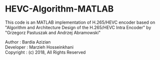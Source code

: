 # HEVC-Algorithm-MATLAB
 This code is an MATLAB implementation of H.265/HEVC encoder based on "Algorithm and Architecture Design of the H.265/HEVC Intra Encoder" by "Grzegorz Pastuszak and Andrzej Abramowski"
 
 
Author :      Bardia Azizian
<br>
Developer :      Marzieh Hosseinkhani
<br>
Copyright :   (c) 2018, All Rights Reserved

